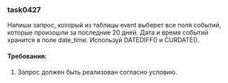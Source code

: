 
### task0427

Напиши запрос, который из таблицы event выберет все поля событий, которые произошли за последние 20 дней.
Дата и время событий хранится в поле date_time. Используй DATEDIFF() и CURDATE().


#### Требования:
1.	Запрос должен быть реализован согласно условию.

